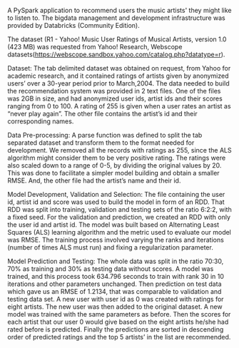 A PySpark application to recommend users the music artists' they might like to listen to. The bigdata management and development infrastructure was provided by Databricks (Community Edition). 

The dataset (R1 - Yahoo! Music User Ratings of Musical Artists, version 1.0 (423 MB) was requested from Yahoo! Research, Webscope datasets(https://webscope.sandbox.yahoo.com/catalog.php?datatype=r). 

Dataset: The tab delimited dataset was obtained on request, from Yahoo for academic research, and it contained ratings of artists given by anonymized users’ over a 30-year period prior to March,2004. The data needed to build the recommendation system was provided in 2 text files. One of the files was 2GB in size, and had anonymized user ids, artist ids and their scores ranging from 0 to 100. A rating of 255 is given when a user rates an artist as “never play again”. The other file contains the artist’s id and their corresponding names.

Data Pre-processing: A parse function was defined to split the tab separated dataset and transform them to the format needed for development. We removed all the records with ratings as 255, since the ALS algorithm might consider them to be very positive rating. The ratings were also scaled down to a range of 0-5, by dividing the original values by 20. This was done to facilitate a simpler model building and obtain a smaller RMSE. And, the other file had the artist’s name and their id.

Model Development, Validation and Selection: The file containing the user id, artist id and score was used to build the model in form of an RDD. That RDD was split into training, validation and testing sets of the ratio 6:2:2, with a fixed seed. For the validation and prediction, we created an RDD with only the user id and artist id. The model was built based on Alternating Least Squares (ALS) learning algorithm and the metric used to evaluate our model was RMSE. The training process involved varying the ranks and iterations (number of times ALS must run) and fixing a regularization parameter.

Model Prediction and Testing: The whole data was split in the ratio 70:30, 70% as training and 30% as testing data without scores. A model was trained, and this process took 634.796 seconds to train with rank 30 in 10 iterations and other parameters unchanged. Then prediction on test data which gave us an RMSE of 1.2134, that was comparable to validation and testing data set. A new user with user id as 0 was created with ratings for eight artists. The new user was then added to the original dataset. A new model was trained with the same parameters as before. Then the scores for each artist that our user 0 would give based on the eight artists he/she had rated before is predicted. Finally the predictions are sorted in descending order of predicted ratings and the top 5 artists’ in the list are recommended.
